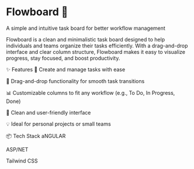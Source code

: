 # Flowboard 🧩
A simple and intuitive task board for better workflow management

Flowboard is a clean and minimalistic task board designed to help individuals and teams organize their tasks efficiently. With a drag-and-drop interface and clear column structure, Flowboard makes it easy to visualize progress, stay focused, and boost productivity.

✨ Features
📌 Create and manage tasks with ease

🚀 Drag-and-drop functionality for smooth task transitions

📊 Customizable columns to fit any workflow (e.g., To Do, In Progress, Done)

🌙 Clean and user-friendly interface

💡 Ideal for personal projects or small teams

📦 Tech Stack
aNGULAR

ASP/NET

Tailwind CSS
